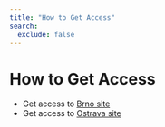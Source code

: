 ```yaml
---
title: "How to Get Access"
search:
  exclude: false
---
```


# How to Get Access

 - Get access to [Brno site](../technical-reference/brno-site/get-access.md)
 - Get access to [Ostrava site](../technical-reference/ostrava-site/get-access.md)
